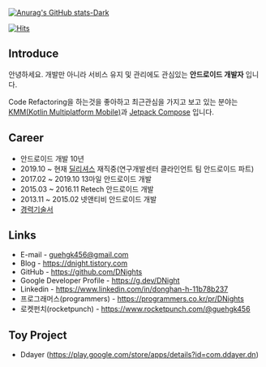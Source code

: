 [![Anurag's GitHub stats-Dark](https://github-readme-stats.vercel.app/api?username=DNights&show_icons=true&theme=dark#gh-dark-mode-only)](https://github.com/anuraghazra/github-readme-stats#gh-dark-mode-only)

[![Hits](https://hits.seeyoufarm.com/api/count/incr/badge.svg?url=https%3A%2F%2Fgithub.com%2Fgjbae1212%2Fhit-counter&count_bg=%2379C83D&title_bg=%23555555&icon=android.svg&icon_color=%23E7E7E7&title=hits&edge_flat=false)](https://hits.seeyoufarm.com)      

## Introduce
안녕하세요. 개발만 아니라 서비스 유지 및 관리에도 관심있는 __안드로이드 개발자__ 입니다.

Code Refactoring을 하는것을 좋아하고 최근관심을 가지고 보고 있는 분야는 [KMM(Kotlin Multiplatform Mobile)](https://kotlinlang.org/lp/mobile/)과 [Jetpack Compose](https://developer.android.com/jetpack/compose?gclid=CjwKCAjw1ICZBhAzEiwAFfvFhHQ9FCIcGRfyg5ZCELFu_V5GE0UpAPVilWG59PqMKHvCIZrEEMrb9hoCTcYQAvD_BwE&gclsrc=aw.ds) 입니다.

## Career
- 안드로이드 개발 10년
- 2019.10 ~ 현재 [딜리셔스](https://dealicious.kr) 재직중(연구개발센터 클라인언트 팀 안드로이드 파트)
- 2017.02 ~ 2019.10 13마일 안드로이드 개발
- 2015.03 ~ 2016.11 Retech 안드로이드 개발
- 2013.11 ~ 2015.02 넷앤티비 안드로이드 개발
- [경력기술서](https://github.com/DNights/DNights/blob/main/Career.md)

## Links
- E-mail - guehgk456@gmail.com
- Blog - https://dnight.tistory.com
- GitHub - https://github.com/DNights
- Google Developer Profile - https://g.dev/DNight
- Linkedin - https://www.linkedin.com/in/donghan-h-11b78b237
- 프로그래머스(programmers) - https://programmers.co.kr/pr/DNights
- 로켓펀치(rocketpunch) - https://www.rocketpunch.com/@guehgk456

## Toy Project
- Ddayer (https://play.google.com/store/apps/details?id=com.ddayer.dn)
